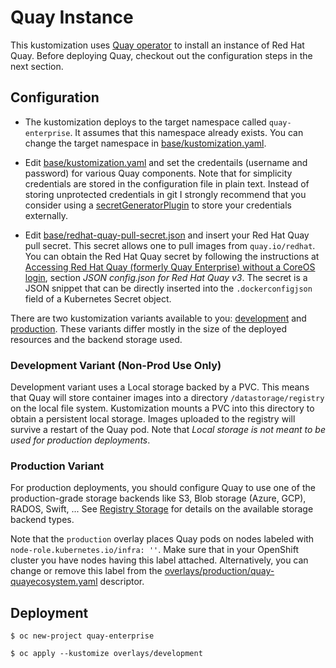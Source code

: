 # Quay Instance

This kustomization uses [Quay operator](https://github.com/redhat-cop/quay-operator) to install an instance of Red Hat Quay. Before deploying Quay, checkout out the configuration steps in the next section.

## Configuration

* The kustomization deploys to the target namespace called `quay-enterprise`. It assumes that this namespace already exists. You can change the target namespace in [base/kustomization.yaml](base/kustomization.yaml).

* Edit [base/kustomization.yaml](base/kustomization.yaml) and set the credentails (username and password) for various Quay components. Note that for simplicity credentials are stored in the configuration file in plain text. Instead of storing unprotected credentials in git I strongly recommend that you consider using a [secretGeneratorPlugin](https://github.com/kubernetes-sigs/kustomize/blob/master/examples/secretGeneratorPlugin.md) to store your credentials externally.

* Edit [base/redhat-quay-pull-secret.json](base/redhat-quay-pull-secret.json) and insert your Red Hat Quay pull secret. This secret allows one to pull images from `quay.io/redhat`. You can obtain the Red Hat Quay secret by following the instructions at [Accessing Red Hat Quay (formerly Quay Enterprise) without a CoreOS login](https://access.redhat.com/solutions/3533201), section *JSON config.json for Red Hat Quay v3*. The secret is a JSON snippet that can be directly inserted into the `.dockerconfigjson` field of a Kubernetes Secret object.

There are two kustomization variants available to you: [development](overlays/development) and [production](overlays/production). These variants differ mostly in the size of the deployed resources and the backend storage used.

### Development Variant (Non-Prod Use Only)

Development variant uses a Local storage backed by a PVC. This means that Quay will store container images into a directory `/datastorage/registry` on the local file system. Kustomization mounts a PVC into this directory to obtain a persistent local storage. Images uploaded to the registry will survive a restart of the Quay pod. Note that *Local storage is not meant to be used for production deployments*.

### Production Variant

For production deployments, you should configure Quay to use one of the production-grade storage backends like S3, Blob storage (Azure, GCP), RADOS, Swift, ... See [Registry Storage](https://github.com/redhat-cop/quay-operator/blob/master/docs/storage.md) for details on the available storage backend types.

Note that the `production` overlay places Quay pods on nodes labeled with `node-role.kubernetes.io/infra: ''`. Make sure that in your OpenShift cluster you have nodes having this label attached. Alternatively, you can change or remove this label from the [overlays/production/quay-quayecosystem.yaml](overlays/production/quay-quayecosystem.yaml) descriptor.

## Deployment

```
$ oc new-project quay-enterprise
```

```
$ oc apply --kustomize overlays/development
```

